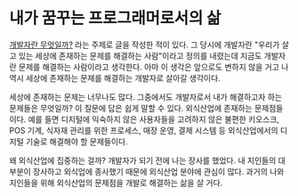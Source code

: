 # 내가 꿈꾸는 프로그래머로서의 삶

[개발자란 무엇일까?](https://gong-check.github.io/dev-blog/FE/%EC%BD%94%EC%B9%B4%EC%BD%9C%EB%9D%BC/%EA%B0%9C%EB%B0%9C%EC%9E%90%EB%9E%80-%EB%AC%B4%EC%97%87%EC%9D%BC%EA%B9%8C/) 라는 주제로 글을 작성한 적이 있다. 그 당시에 개발자란 "우리가 살고 있는 세상에 존재하는 문제를 해결하는 사람"이라고 정의를 내렸는데 지금도 개발자란 문제를 해결하는 사람이라고 생각한다. 아마 이 생각은 앞으로도 변하지 않을 거고 나 역시 세상에 존재하는 문제를 해결하는 개발자로 살아갈 생각이다.

세상에 존재하는 문제는 너무나도 많다. 그중에서도 개발자로서 내가 해결하고자 하는 문제들은 무엇일까? 이 질문에 답은 쉽게 말할 수 있다. 외식산업에 존재하는 문제점들이다. 예를 들면 디지털에 익숙하지 않은 사용자들을 고려하지 않은 불편한 키오스크, POS 기계, 식자재 관리를 위한 프로세스, 매장 운영, 결제 시스템 등 외식산업에서의 디지털 기술로 해결해야 할 문제들이다.

왜 외식산업에 집중하는 걸까? 개발자가 되기 전에 나는 장사를 했었다. 내 지인들의 대부분이 장사하고 외식업에 종사했기 때문에 외식산업 분야에 관심이 많다. 과거의 나와 지인들을 위해 외식산업의 문제점을 개발로 해결하는 삶을 살 거다.
